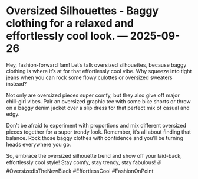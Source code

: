 # Oversized Silhouettes - Baggy clothing for a relaxed and effortlessly cool look. — 2025-09-26

Hey, fashion-forward fam! Let’s talk oversized silhouettes, because baggy clothing is where it’s at for that effortlessly cool vibe. Why squeeze into tight jeans when you can rock some flowy culottes or oversized sweaters instead?

Not only are oversized pieces super comfy, but they also give off major chill-girl vibes. Pair an oversized graphic tee with some bike shorts or throw on a baggy denim jacket over a slip dress for that perfect mix of casual and edgy.

Don’t be afraid to experiment with proportions and mix different oversized pieces together for a super trendy look. Remember, it’s all about finding that balance. Rock those baggy clothes with confidence and you’ll be turning heads everywhere you go.

So, embrace the oversized silhouette trend and show off your laid-back, effortlessly cool style! Stay comfy, stay trendy, stay fabulous! ✌️ #OversizedIsTheNewBlack #EffortlessCool #FashionOnPoint